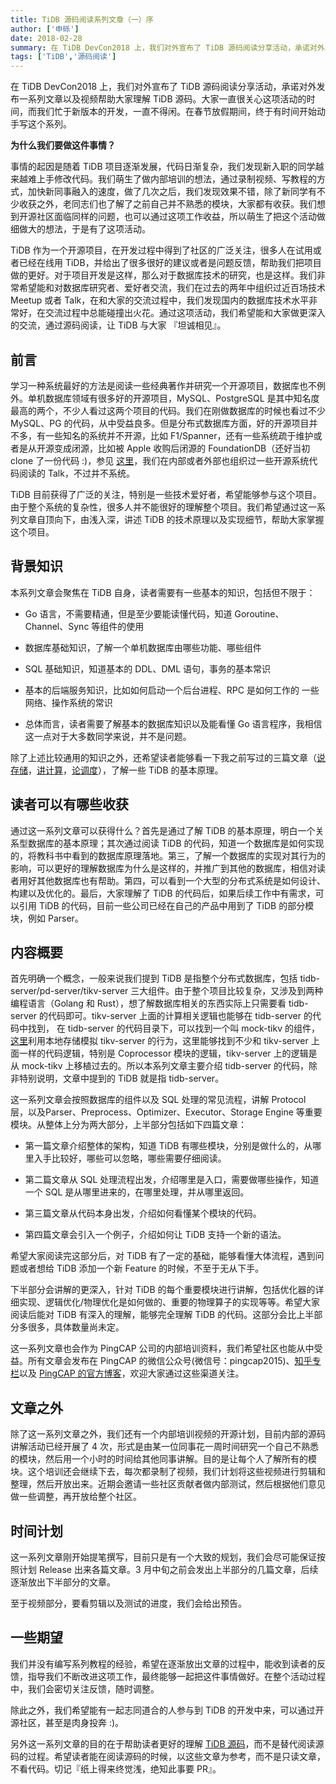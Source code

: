 ```yaml
---
title: TiDB 源码阅读系列文章（一）序
author: ['申砾']
date: 2018-02-28
summary: 在 TiDB DevCon2018 上，我们对外宣布了 TiDB 源码阅读分享活动，承诺对外发布一系列文章以及视频帮助大家理解 TiDB 源码。本文为本系列文章第一篇。
tags: ['TiDB','源码阅读']
---
```


在 TiDB DevCon2018 上，我们对外宣布了 TiDB 源码阅读分享活动，承诺对外发布一系列文章以及视频帮助大家理解 TiDB 源码。大家一直很关心这项活动的时间，而我们忙于新版本的开发，一直不得闲。在春节放假期间，终于有时间开始动手写这个系列。

**为什么我们要做这件事情？** 

事情的起因是随着 TiDB 项目逐渐发展，代码日渐复杂，我们发现新入职的同学越来越难上手修改代码。我们萌生了做内部培训的想法，通过录制视频、写教程的方式，加快新同事融入的速度，做了几次之后，我们发现效果不错，除了新同学有不少收获之外，老同志们也了解了之前自己并不熟悉的模块，大家都有收获。我们想到开源社区面临同样的问题，也可以通过这项工作收益，所以萌生了把这个活动做细做大的想法，于是有了这项活动。

TiDB 作为一个开源项目，在开发过程中得到了社区的广泛关注，很多人在试用或者已经在线用 TiDB，并给出了很多很好的建议或者是问题反馈，帮助我们把项目做的更好。对于项目开发是这样，那么对于数据库技术的研究，也是这样。我们非常希望能和对数据库研究者、爱好者交流，我们在过去的两年中组织过近百场技术 Meetup 或者 Talk，在和大家的交流过程中，我们发现国内的数据库技术水平非常好，在交流过程中总能碰撞出火花。通过这项活动，我们希望能和大家做更深入的交流，通过源码阅读，让 TiDB 与大家 『坦诚相见』。

## 前言

学习一种系统最好的方法是阅读一些经典著作并研究一个开源项目，数据库也不例外。单机数据库领域有很多好的开源项目，MySQL、PostgreSQL 是其中知名度最高的两个，不少人看过这两个项目的代码。我们在刚做数据库的时候也看过不少 MySQL、PG 的代码，从中受益良多。但是分布式数据库方面，好的开源项目并不多，有一些知名的系统并不开源，比如 F1/Spanner，还有一些系统疏于维护或者是从开源变成闭源，比如被 Apple 收购后闭源的 FoundationDB（还好当初 clone 了一份代码 :)，参见 [这里](https://github.com/shenli/sql-layer)，我们在内部或者外部也组织过一些开源系统代码阅读的 Talk，不过并不系统。

TiDB 目前获得了广泛的关注，特别是一些技术爱好者，希望能够参与这个项目。由于整个系统的复杂性，很多人并不能很好的理解整个项目。我们希望通过这一系列文章自顶向下，由浅入深，讲述 TiDB 的技术原理以及实现细节，帮助大家掌握这个项目。

## 背景知识

本系列文章会聚焦在 TiDB 自身，读者需要有一些基本的知识，包括但不限于：

+ Go 语言，不需要精通，但是至少要能读懂代码，知道 Goroutine、Channel、Sync 等组件的使用

+ 数据库基础知识，了解一个单机数据库由哪些功能、哪些组件

+ SQL 基础知识，知道基本的 DDL、DML 语句，事务的基本常识

+ 基本的后端服务知识，比如如何启动一个后台进程、RPC 是如何工作的
一些网络、操作系统的常识

+ 总体而言，读者需要了解基本的数据库知识以及能看懂 Go 语言程序，我相信这一点对于大多数同学来说，并不是问题。

除了上述比较通用的知识之外，还希望读者能够看一下我之前写过的三篇文章（[说存储](https://pingcap.com/blog-cn/tidb-internal-1/)，[讲计算](https://pingcap.com/blog-cn/tidb-internal-2/)，[论调度](https://pingcap.com/blog-cn/tidb-internal-3/)），了解一些 TiDB 的基本原理。

## 读者可以有哪些收获

通过这一系列文章可以获得什么？首先是通过了解 TiDB 的基本原理，明白一个关系型数据库的基本原理；其次通过阅读 TiDB 的代码，知道一个数据库是如何实现的，将教科书中看到的数据库原理落地。第三，了解一个数据库的实现对其行为的影响，可以更好的理解数据库为什么是这样的，并推广到其他的数据库，相信对读者用好其他数据库也有帮助。第四，可以看到一个大型的分布式系统是如何设计、构建以及优化的。最后，大家理解了 TiDB 的代码后，如果后续工作中有需求，可以引用 TiDB 的代码，目前一些公司已经在自己的产品中用到了 TiDB 的部分模块，例如 Parser。

## 内容概要

首先明确一个概念，一般来说我们提到 TiDB 是指整个分布式数据库，包括 tidb-server/pd-server/tikv-server 三大组件。由于整个项目比较复杂，又涉及到两种编程语言（Golang 和 Rust），想了解数据库相关的东西实际上只需要看 tidb-server 的代码即可。tikv-server 上面的计算相关逻辑也能够在 tidb-server 的代码中找到， 在 tidb-server 的代码目录下，可以找到一个叫 mock-tikv 的组件，[这里](https://github.com/pingcap/tidb/tree/source-code/store/mockstore/mocktikv)利用本地存储模拟 tikv-server 的行为，这里能够找到不少和 tikv-server 上面一样的代码逻辑，特别是 Coprocessor 模块的逻辑，tikv-server 上的逻辑是从 mock-tikv 上移植过去的。所以本系列文章主要介绍 tidb-server 的代码，除非特别说明，文章中提到的 TiDB 就是指 tidb-server。

这一系列文章会按照数据库的组件以及 SQL 处理的常见流程，讲解 Protocol 层，以及Parser、Preprocess、Optimizer、Executor、Storage Engine 等重要模块。从整体上分为两大部分，上半部分包括如下四篇文章：

+ 第一篇文章介绍整体的架构，知道 TiDB 有哪些模块，分别是做什么的，从哪里入手比较好，哪些可以忽略，哪些需要仔细阅读。

+ 第二篇文章从 SQL 处理流程出发，介绍哪里是入口，需要做哪些操作，知道一个 SQL 是从哪里进来的，在哪里处理，并从哪里返回。

+ 第三篇文章从代码本身出发，介绍如何看懂某个模块的代码。

+ 第四篇文章会引入一个例子，介绍如何让 TiDB 支持一个新的语法。

希望大家阅读完这部分后，对 TiDB 有了一定的基础，能够看懂大体流程，遇到问题或者想给 TiDB 添加一个新 Feature 的时候，不至于无从下手。

下半部分会讲解的更深入，针对 TiDB 的每个重要模块进行讲解，包括优化器的详细实现、逻辑优化/物理优化是如何做的、重要的物理算子的实现等等。希望大家阅读后能对 TiDB 有深入的理解，能够完全理解 TiDB 的代码。这部分会比上半部分多很多，具体数量尚未定。

这一系列文章也会作为 PingCAP 公司的内部培训资料，我们希望社区也能从中受益。所有文章会发布在 PingCAP 的微信公众号(微信号：pingcap2015)、[知乎专栏](https://zhuanlan.zhihu.com/newsql)以及 [PingCAP 的官方博客](https://pingcap.com/blog-cn/)，欢迎大家通过这些渠道关注。

## 文章之外

除了这一系列文章之外，我们还有一个内部培训视频的开源计划，目前内部的源码讲解活动已经开展了 4 次，形式是由某一位同事花一周时间研究一个自己不熟悉的模块，然后用一个小时的时间给其他同事讲解。目的是让每个人了解所有的模块。这个培训还会继续下去，每次都录制了视频，我们计划将这些视频进行剪辑和整理，然后开放出来。近期会邀请一些社区贡献者做内部测试，然后根据他们意见做一些调整，再开放给整个社区。

## 时间计划

这一系列文章刚开始提笔撰写，目前只是有一个大致的规划，我们会尽可能保证按照计划 Release 出来各篇文章。3 月中旬之前会发出上半部分的几篇文章，后续逐渐放出下半部分的文章。

至于视频部分，要看剪辑以及测试的进度，我们会给出预告。

## 一些期望
我们并没有编写系列教程的经验，希望在逐渐放出文章的过程中，能收到读者的反馈，指导我们不断改进这项工作，最终能够一起把这件事情做好。在整个活动过程中，我们会密切关注反馈，随时调整。

除此之外，我们希望能有一起志同道合的人参与到 TiDB 的开发中来，可以通过开源社区，甚至是肉身投奔 :)。

另外这一系列文章的目的在于帮助读者更好的理解 [TiDB 源码](https://github.com/pingcap/tidb)，而不是替代阅读源码的过程。希望读者能在阅读源码的时候，以这些文章为参考，而不是只读文章，不看代码。切记『纸上得来终觉浅，绝知此事要 PR』。





